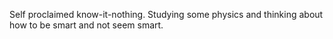 Self proclaimed know-it-nothing. Studying some physics and thinking about how to be smart and not seem smart.
